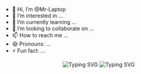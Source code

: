 - 👋 Hi, I’m @Mr-Laptop
- 👀 I’m interested in ...
- 🌱 I’m currently learning ...
- 💞️ I’m looking to collaborate on ...
- 📫 How to reach me ...
- 😄 Pronouns: ...
- ⚡ Fun fact: ...

<!---
Mr-Laptop/Mr-Laptop is a ✨ special ✨ repository because its `README.md` (this file) appears on your GitHub profile.
You can click the Preview link to take a look at your changes.
--->


<div align="center">
    <img src="https://readme-typing-svg.herokuapp.com?font=JetBrains+Mono&weight=350&size=35&duration=3000&pause=1000&color=00FF00&center=true&vCenter=true&random=false&width=750&lines=System+Breach+Initiated...;Welcome+to+KDO's+Cyber+Arsenal;Team+Illusion+%7C+Digital+Warfare+Specialist" alt="Typing SVG" />
    <img src="https://readme-typing-svg.herokuapp.com?font=JetBrains+Mono&weight=350&size=28&duration=3000&pause=1000&color=00FF00&center=true&vCenter=true&random=false&width=750&lines=System+Breach+Initiated...;Welcome+to+KDO's+Cyber+Arsenal;Team+Illusion+%7C+Digital+Warfare+Specialist" alt="Typing SVG" />
</div>

